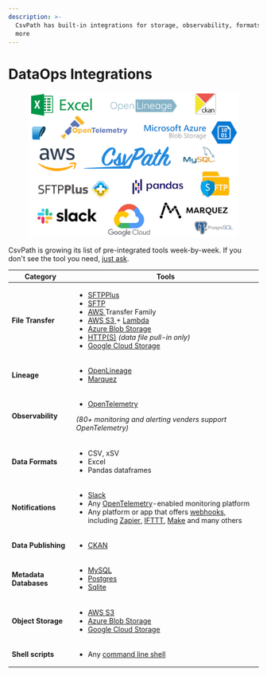 ```yaml
---
description: >-
  CsvPath has built-in integrations for storage, observability, formats, and
  more
---
```


# DataOps Integrations

<figure><img src="../../.gitbook/assets/integration_logos.png" alt=""><figcaption></figcaption></figure>

CsvPath is growing its list of pre-integrated tools week-by-week. If you don't see the tool you need, [just ask](../a-helping-hand.md).

| Category               | Tools                                                                                                                                                                                                                                                                                                                                                                                                                                                                                                                                                                                                                                                                                                                                                                                                                                                                                                                                                     |
| ---------------------- | --------------------------------------------------------------------------------------------------------------------------------------------------------------------------------------------------------------------------------------------------------------------------------------------------------------------------------------------------------------------------------------------------------------------------------------------------------------------------------------------------------------------------------------------------------------------------------------------------------------------------------------------------------------------------------------------------------------------------------------------------------------------------------------------------------------------------------------------------------------------------------------------------------------------------------------------------------- |
| **File Transfer**      | <p></p><ul><li><a href="getting-started-with-csvpath-+-sftpplus/">SFTPPlus</a></li><li><a href="../../topics/how-tos/sending-results-by-sftp.md">SFTP</a></li><li><a href="../../topics/how-tos/csvpath-in-aws-lambda.md">AWS </a>Transfer Family</li><li><a href="../../topics/how-tos/storage-backend-how-tos/store-source-data-and-or-named-paths-and-or-the-archive-in-aws-s3.md">AWS S3 </a>+ <a href="../../topics/how-tos/csvpath-in-aws-lambda.md">Lambda</a></li><li><a href="../../topics/how-tos/storage-backend-how-tos/store-source-data-and-or-named-paths-and-or-the-archive-in-azure.md">Azure Blob Storage</a></li><li><a href="../../topics/how-tos/storage-backend-how-tos/add-a-file-by-https.md">HTTP(S)</a>  <em>(data file pull-in only)</em></li><li><a href="../../topics/how-tos/storage-backend-how-tos/store-source-data-and-or-named-paths-and-or-the-archive-in-google-cloud-storage.md">Google Cloud Storage</a></li></ul> |
| **Lineage**            | <p></p><ul><li><a href="../getting-started-with-csvpath-+-openlineage.md">OpenLineage</a></li><li><a href="https://peppy-sprite-186812.netlify.app/">Marquez</a></li></ul>                                                                                                                                                                                                                                                                                                                                                                                                                                                                                                                                                                                                                                                                                                                                                                                |
| **Observability**      | <p></p><ul><li><a href="../getting-started-with-csvpath-+-opentelemetry.md">OpenTelemetry</a> </li></ul><p><em>(80+ monitoring and alerting venders support OpenTelemetry)</em> </p>                                                                                                                                                                                                                                                                                                                                                                                                                                                                                                                                                                                                                                                                                                                                                                      |
| **Data Formats**       | <p></p><ul><li>CSV, xSV</li><li>Excel</li><li>Pandas dataframes</li></ul>                                                                                                                                                                                                                                                                                                                                                                                                                                                                                                                                                                                                                                                                                                                                                                                                                                                                                 |
| **Notifications**      | <p></p><ul><li><a href="../../topics/how-tos/setup-notifications-to-slack.md">Slack</a></li><li>Any <a href="../getting-started-with-csvpath-+-opentelemetry.md">OpenTelemetry</a>-enabled monitoring platform </li><li>Any platform or app that offers <a href="../../topics/how-tos/call-a-webhook-at-the-end-of-a-run.md">webhooks</a>, including <a href="https://zapier.com/">Zapier</a>, <a href="https://ifttt.com/">IFTTT</a>, <a href="https://www.make.com/en">Make</a> and many others</li></ul>                                                                                                                                                                                                                                                                                                                                                                                                                                               |
| **Data Publishing**    | <p></p><ul><li><a href="getting-started-with-csvpath-+-ckan.md">CKAN</a></li></ul>                                                                                                                                                                                                                                                                                                                                                                                                                                                                                                                                                                                                                                                                                                                                                                                                                                                                        |
| **Metadata Databases** | <p></p><ul><li><a href="../../topics/how-tos/send-events-to-mysql-or-postgres.md">MySQL</a></li><li><a href="../../topics/how-tos/send-events-to-mysql-or-postgres.md">Postgres</a></li><li><a href="../../topics/how-tos/send-run-events-to-sqlite.md">Sqlite</a></li></ul>                                                                                                                                                                                                                                                                                                                                                                                                                                                                                                                                                                                                                                                                              |
| **Object Storage**     | <p></p><ul><li><a href="../../topics/how-tos/storage-backend-how-tos/loading-files-from-s3-sftp-or-azure.md">AWS S3</a></li><li><a href="../../topics/how-tos/storage-backend-how-tos/loading-files-from-s3-sftp-or-azure.md">Azure Blob Storage</a></li><li><a href="../../topics/how-tos/storage-backend-how-tos/loading-files-from-s3-sftp-or-azure.md">Google Cloud Storage</a></li></ul>                                                                                                                                                                                                                                                                                                                                                                                                                                                                                                                                                             |
| **Shell scripts**      | <p></p><ul><li>Any <a href="../../topics/how-tos/execute-a-script-at-the-end-of-a-run.md">command line shell</a> </li></ul>                                                                                                                                                                                                                                                                                                                                                                                                                                                                                                                                                                                                                                                                                                                                                                                                                               |



